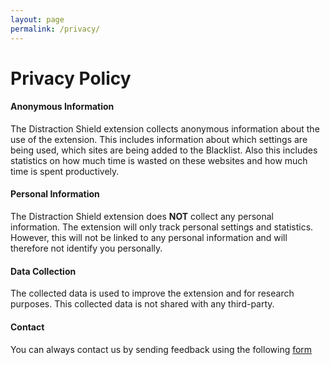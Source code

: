 ```yaml
---
layout: page
permalink: /privacy/
---
```


# Privacy Policy
#### Anonymous Information 

The Distraction Shield extension collects anonymous information about the use of the extension.
This includes information about which settings are being used, which sites are being added to the Blacklist.
Also this includes statistics on how much time is wasted on these websites and how much time is spent productively. 

#### Personal Information

The Distraction Shield extension does **NOT** collect any personal information. The extension will only track personal settings and statistics. However, this will not be linked to any personal information and will therefore not identify you personally.

#### Data Collection

The collected data is used to improve the extension and for research purposes. This collected data is not shared with any third-party.

#### Contact 

You can always contact us by sending feedback using the following [form](https://docs.google.com/forms/d/e/1FAIpQLScHTpTaGD19HJd4d7k98FV_20-NwRV0dp9xNMWza7_1KsiGag/viewform)

